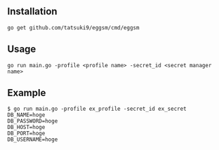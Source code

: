 ## Installation
```
go get github.com/tatsuki9/eggsm/cmd/eggsm
```

## Usage
```
go run main.go -profile <profile name> -secret_id <secret manager name>
```

## Example
```
$ go run main.go -profile ex_profile -secret_id ex_secret
DB_NAME=hoge
DB_PASSWORD=hoge
DB_HOST=hoge
DB_PORT=hoge
DB_USERNAME=hoge
```
